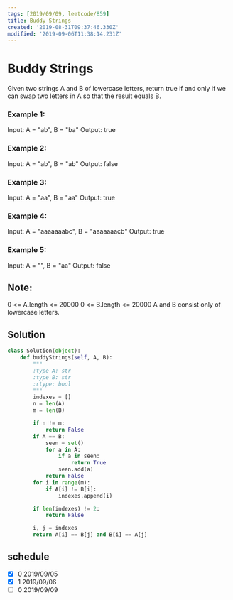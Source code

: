 ```yaml
---
tags: [2019/09/09, leetcode/859]
title: Buddy Strings
created: '2019-08-31T09:37:46.330Z'
modified: '2019-09-06T11:38:14.231Z'
---
```


# Buddy Strings

Given two strings A and B of lowercase letters, return true if and only if we can swap two letters in A so that the result equals B.


### Example 1:

Input: A = "ab", B = "ba"
Output: true

### Example 2:

Input: A = "ab", B = "ab"
Output: false

### Example 3:

Input: A = "aa", B = "aa"
Output: true

### Example 4:

Input: A = "aaaaaaabc", B = "aaaaaaacb"
Output: true

### Example 5:

Input: A = "", B = "aa"
Output: false


## Note:

0 <= A.length <= 20000
0 <= B.length <= 20000
A and B consist only of lowercase letters.

## Solution

```python
class Solution(object):
    def buddyStrings(self, A, B):
        """
        :type A: str
        :type B: str
        :rtype: bool
        """
        indexes = []
        n = len(A)
        m = len(B)

        if n != m:
            return False
        if A == B:
            seen = set()
            for a in A:
                if a in seen:
                    return True
                seen.add(a)
            return False
        for i in range(m):
            if A[i] != B[i]:
                indexes.append(i)

        if len(indexes) != 2:
            return False

        i, j = indexes
        return A[i] == B[j] and B[i] == A[j]
```

## schedule

* [x] 0 2019/09/05
* [x] 1 2019/09/06
* [ ] 0 2019/09/09
